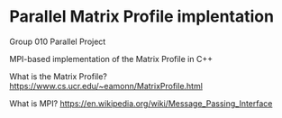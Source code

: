 # Parallel Matrix Profile implentation
Group 010 Parallel Project

MPI-based implementation of the Matrix Profile in C++

What is the Matrix Profile?  https://www.cs.ucr.edu/~eamonn/MatrixProfile.html

What is MPI?  https://en.wikipedia.org/wiki/Message_Passing_Interface
